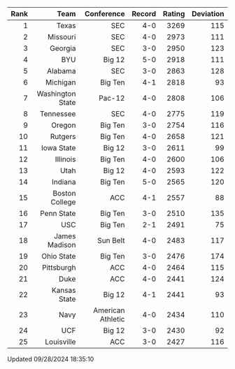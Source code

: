 | Rank  | Team                 | Conference           | Record   | Rating | Deviation |
| ---:  | ---:                 | ---:                 | ---:     | ---:   | ---:      |
| 1     | Texas                | SEC                  | 4-0      | 3269   | 115       |
| 2     | Missouri             | SEC                  | 4-0      | 2973   | 111       |
| 3     | Georgia              | SEC                  | 3-0      | 2950   | 123       |
| 4     | BYU                  | Big 12               | 5-0      | 2918   | 111       |
| 5     | Alabama              | SEC                  | 3-0      | 2863   | 128       |
| 6     | Michigan             | Big Ten              | 4-1      | 2818   | 93        |
| 7     | Washington State     | Pac-12               | 4-0      | 2808   | 106       |
| 8     | Tennessee            | SEC                  | 4-0      | 2775   | 119       |
| 9     | Oregon               | Big Ten              | 3-0      | 2754   | 116       |
| 10    | Rutgers              | Big Ten              | 4-0      | 2658   | 121       |
| 11    | Iowa State           | Big 12               | 3-0      | 2611   | 99        |
| 12    | Illinois             | Big Ten              | 4-0      | 2600   | 106       |
| 13    | Utah                 | Big 12               | 4-0      | 2593   | 122       |
| 14    | Indiana              | Big Ten              | 5-0      | 2565   | 120       |
| 15    | Boston College       | ACC                  | 4-1      | 2557   | 88        |
| 16    | Penn State           | Big Ten              | 3-0      | 2510   | 135       |
| 17    | USC                  | Big Ten              | 2-1      | 2491   | 75        |
| 18    | James Madison        | Sun Belt             | 4-0      | 2483   | 117       |
| 19    | Ohio State           | Big Ten              | 3-0      | 2476   | 174       |
| 20    | Pittsburgh           | ACC                  | 4-0      | 2464   | 115       |
| 21    | Duke                 | ACC                  | 4-0      | 2441   | 124       |
| 22    | Kansas State         | Big 12               | 4-1      | 2441   | 93        |
| 23    | Navy                 | American Athletic    | 4-0      | 2434   | 110       |
| 24    | UCF                  | Big 12               | 3-0      | 2430   | 92        |
| 25    | Louisville           | ACC                  | 3-0      | 2427   | 116       |

Updated 09/28/2024 18:35:10

